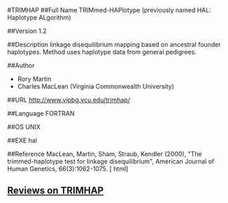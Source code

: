 #TRIMHAP
##Full Name
TRIMmed-HAPlotype (previously named HAL: Haplotype ALgorithm)

##Version
1.2

##Description
linkage disequilibrium mapping based on ancestral founder haplotypes. Method uses haplotype data from general pedigrees.

##Author
* Rory Martin
* Charles MacLean (Virginia Commonwealth University)

##URL
http://www.vipbg.vcu.edu/trimhap/

##Language
FORTRAN

##OS
UNIX

##EXE
hal

##Reference
MacLean, Martin, Sham, Straub, Kendler (2000), "The trimmed-haplotype test for linkage disequilibrium", American Journal of Human Genetics, 66(3):1062-1075\. [ html]


## [Reviews on TRIMHAP](https://github.com/gaow/genetic-analysis-software/issues/594)